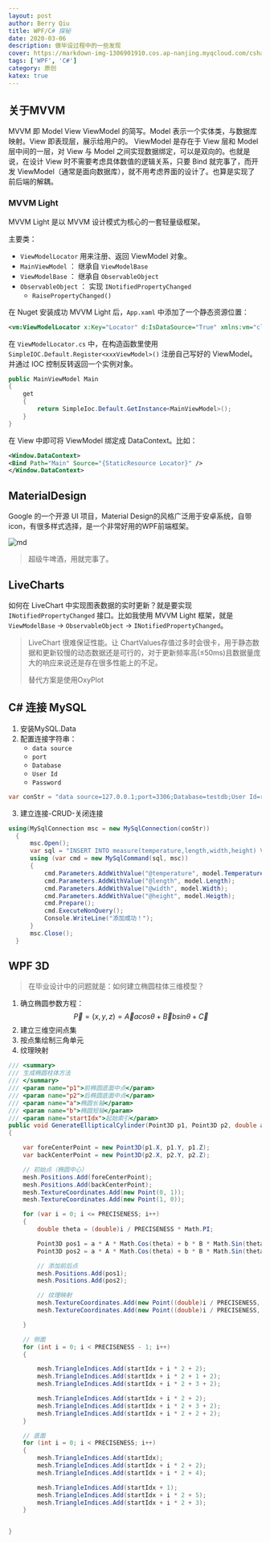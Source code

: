 ```yaml
---
layout: post
author: Berry Qiu
title: WPF/C# 探秘
date: 2020-03-06
description: 做毕设过程中的一些发现
cover: https://markdown-img-1306901910.cos.ap-nanjing.myqcloud.com/csharp_wpf.svg
tags: ['WPF', 'C#']
category: 原创
katex: true
---
```


## 关于MVVM

MVVM 即 Model View ViewModel 的简写。Model 表示一个实体类，与数据库映射。View 即表现层，展示给用户的。 ViewModel 是存在于 View 层和 Model 层中间的一层，对 View 与 Model 之间实现数据绑定，可以是双向的。也就是说，在设计 View 时不需要考虑具体数值的逻辑关系，只要 Bind 就完事了，而开发 ViewModel（通常是面向数据库），就不用考虑界面的设计了。也算是实现了前后端的解耦。

### MVVM Light

MVVM Light 是以 MVVM 设计模式为核心的一套轻量级框架。

主要类：

- `ViewModelLocator` 用来注册、返回 ViewModel 对象。
- `MainViewModel` ： 继承自 `ViewModelBase`
- `ViewModelBase` ： 继承自 `ObservableObject`
- `ObservableObject` ： 实现 `INotifiedPropertyChanged`
  - `RaisePropertyChanged()`

在 Nuget 安装成功 MVVM Light 后，`App.xaml` 中添加了一个静态资源位置：

```xml
<vm:ViewModelLocator x:Key="Locator" d:IsDataSource="True" xmlns:vm="clr-namespace:_3Dprintmonitor.ViewModel" />
```

在 `ViewModelLocator.cs` 中，在构造函数里使用 `SimpleIOC.Default.Register<xxxViewModel>()` 注册自己写好的 ViewModel。并通过 IOC 控制反转返回一个实例对象。

```c#
public MainViewModel Main
{
    get
    {
        return SimpleIoc.Default.GetInstance<MainViewModel>();
    }
}
```

在 View 中即可将 ViewModel 绑定成 DataContext。比如：

```xml
<Window.DataContext>
<Bind Path="Main" Source="{StaticResource Locator}" />
</Window.DataContext>
```

## MaterialDesign

Google 的一个开源 UI 项目，Material Design的风格广泛用于安卓系统，自带icon，有很多样式选择，是一个非常好用的WPF前端框架。

![md](https://markdown-img-1306901910.cos.ap-nanjing.myqcloud.com/20220729143143.png)

> 超级牛啤酒，用就完事了。

## LiveCharts

如何在 LiveChart 中实现图表数据的实时更新？就是要实现 `INotifiedPropertyChanged` 接口。比如我使用 MVVM Light 框架，就是 `ViewModelBase` -> `ObservableObject` -> `INotifiedPropertyChanged`。

> LiveChart 很难保证性能。让 ChartValues存值过多时会很卡，用于静态数据和更新较慢的动态数据还是可行的，对于更新频率高(≤50ms)且数据量庞大的响应来说还是存在很多性能上的不足。
> 
> 替代方案是使用OxyPlot

## C# 连接 MySQL

1. 安装MySQL.Data
2. 配置连接字符串：
   - `data source`
   - `port`
   - `Database`
   - `User Id`
   - `Password`

  ```c#
  var conStr = "data source=127.0.0.1;port=3306;Database=testdb;User Id=root;Password=admin;"
  ```

3. 建立连接-CRUD-关闭连接

  ```c#
  using(MySqlConnection msc = new MySqlConnection(conStr))
    {
        msc.Open();
        var sql = "INSERT INTO measure(temperature,length,width,height) VALUES(@temperature, @length, @width, @height);";
        using (var cmd = new MySqlCommand(sql, msc))
        {
            cmd.Parameters.AddWithValue("@temperature", model.Temperature);
            cmd.Parameters.AddWithValue("@length", model.Length);
            cmd.Parameters.AddWithValue("@width", model.Width);
            cmd.Parameters.AddWithValue("@height", model.Heigth);
            cmd.Prepare();
            cmd.ExecuteNonQuery();
            Console.WriteLine("添加成功！");
        }
        msc.Close();
    }
  ```

## WPF 3D

> 在毕业设计中的问题就是：如何建立椭圆柱体三维模型？
1. 确立椭圆参数方程：
$$
\vec{P} = (x, y, z) = \vec{A}acos\theta + \vec{B}bsin\theta + \vec{C}
$$
2. 建立三维空间点集
3. 按点集绘制三角单元
4. 纹理映射

```c#
/// <summary>
/// 生成椭圆柱体方法
/// </summary>
/// <param name="p1">前椭圆底面中点</param>
/// <param name="p2">后椭圆底面中点</param>
/// <param name="a">椭圆长轴</param>
/// <param name="b">椭圆短轴</param>
/// <param name="startIdx">起始索引</param>
public void GenerateEllipticalCylinder(Point3D p1, Point3D p2, double a, double b, int startIdx)
{

    var foreCenterPoint = new Point3D(p1.X, p1.Y, p1.Z);
    var backCenterPoint = new Point3D(p2.X, p2.Y, p2.Z);

    // 初始点（椭圆中心）
    mesh.Positions.Add(foreCenterPoint);
    mesh.Positions.Add(backCenterPoint);
    mesh.TextureCoordinates.Add(new Point(0, 1));
    mesh.TextureCoordinates.Add(new Point(1, 0));

    for (var i = 0; i <= PRECISENESS; i++)
    {
        double theta = (double)i / PRECISENESS * Math.PI;

        Point3D pos1 = a * A * Math.Cos(theta) + b * B * Math.Sin(theta) + p1;
        Point3D pos2 = a * A * Math.Cos(theta) + b * B * Math.Sin(theta) + p2;

        // 添加前后点
        mesh.Positions.Add(pos1);
        mesh.Positions.Add(pos2);

        // 纹理映射
        mesh.TextureCoordinates.Add(new Point((double)i / PRECISENESS, 0));
        mesh.TextureCoordinates.Add(new Point((double)i / PRECISENESS, 1));

    }

    // 侧面
    for (int i = 0; i < PRECISENESS - 1; i++)
    {

        mesh.TriangleIndices.Add(startIdx + i * 2 + 2);
        mesh.TriangleIndices.Add(startIdx + i * 2 + 1 + 2);
        mesh.TriangleIndices.Add(startIdx + i * 2 + 3 + 2);

        mesh.TriangleIndices.Add(startIdx + i * 2 + 2);
        mesh.TriangleIndices.Add(startIdx + i * 2 + 3 + 2);
        mesh.TriangleIndices.Add(startIdx + i * 2 + 2 + 2);
    }

    // 底面
    for (int i = 0; i < PRECISENESS; i++)
    {
        mesh.TriangleIndices.Add(startIdx);
        mesh.TriangleIndices.Add(startIdx + i * 2 + 2);
        mesh.TriangleIndices.Add(startIdx + i * 2 + 4);

        mesh.TriangleIndices.Add(startIdx + 1);
        mesh.TriangleIndices.Add(startIdx + i * 2 + 5);
        mesh.TriangleIndices.Add(startIdx + i * 2 + 3);
    }


}
```
